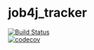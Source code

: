# job4j_tracker
[![Build Status](https://app.travis-ci.com/olliestyle/job4j_tracker.svg?branch=master)](https://app.travis-ci.com/olliestyle/job4j_tracker) <br>
[![codecov](https://codecov.io/gh/olliestyle/job4j_tracker/branch/master/graph/badge.svg?token=7O40Y76W4I)](https://codecov.io/gh/olliestyle/job4j_tracker)